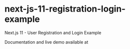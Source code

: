 # next-js-11-registration-login-example

Next.js 11 - User Registration and Login Example

Documentation and live demo available at 